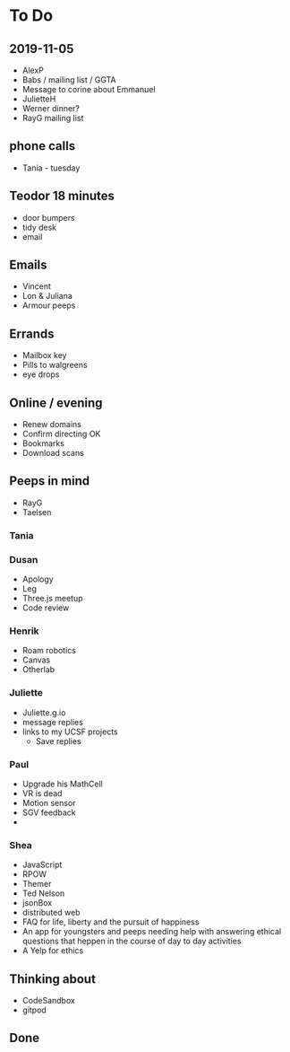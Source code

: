 # To Do

## 2019-11-05

- AlexP
- Babs / mailing list / GGTA
- Message to corine about Emmanuel
- JulietteH
- Werner dinner?
- RayG mailing list

## phone calls

- Tania - tuesday

## Teodor 18 minutes

- door bumpers
- tidy desk
- email

## Emails

- Vincent
- Lon & Juliana
- Armour peeps

## Errands

- Mailbox key
- Pills to walgreens
- eye drops

## Online / evening

- Renew domains
- Confirm directing OK
- Bookmarks
- Download scans

## Peeps in mind

- RayG
- Taelsen

### Tania

### Dusan

- Apology
- Leg
- Three.js meetup
- Code review

### Henrik

- Roam robotics
- Canvas
- Otherlab

### Juliette

- Juliette.g.io
- message replies
- links to my UCSF projects
  - Save replies

### Paul

- Upgrade his MathCell
- VR is dead
- Motion sensor
- SGV feedback
-

### Shea


  - JavaScript
  - RPOW
  - Themer
  - Ted Nelson
  - jsonBox
  - distributed web
  - FAQ for life, liberty and the pursuit of happiness
  - An app for youngsters and peeps needing help with answering ethical questions that heppen in the course of day to day activities
  - A Yelp for ethics

## Thinking about

- CodeSandbox
- gitpod

## Done

